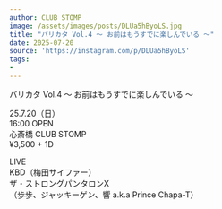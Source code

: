 ```yaml
---
author: CLUB STOMP
image: /assets/images/posts/DLUa5hByoLS.jpg
title: "バリカタ Vol.4 〜 お前はもうすでに楽しんでいる 〜"
date: 2025-07-20
source: 'https://instagram.com/p/DLUa5hByoLS'
tags:
- 
---
```

バリカタ Vol.4 〜 お前はもうすでに楽しんでいる 〜

25.7.20（日）<br>
16:00 OPEN<br>
心斎橋 CLUB STOMP<br>
¥3,500 + 1D

LIVE<br>
KBD（梅田サイファー）<br>
ザ・ストロングパンタロンX<br>
（歩歩、ジャッキーゲン、響 a.k.a Prince Chapa-T）